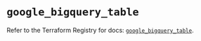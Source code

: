 # `google_bigquery_table`

Refer to the Terraform Registry for docs: [`google_bigquery_table`](https://registry.terraform.io/providers/hashicorp/google/5.15.0/docs/resources/bigquery_table).
